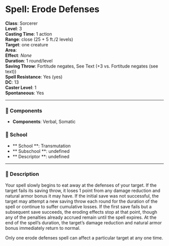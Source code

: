 
# Spell: Erode Defenses
**Class**: Sorcerer  
**Level**: 3  
**Casting Time**: 1 action  
**Range**: close (25 + 5 ft./2 levels)  
**Target**: one creature  
**Area**:   
**Effect**: _None_  
**Duration**: 1 round/level  
**Saving Throw**: Fortitude negates, See Text (+3 vs. Fortitude negates (see text))  
**Spell Resistance**: Yes (yes)  
**DC**: 13  
**Caster Level**: 1  
**Spontaneous**: Yes

---

### 🔮 Components
- **Components**: Verbal, Somatic

### 🏫 School
- ** School **: Transmutation
- ** Subschool **: undefined
- ** Descriptor **: undefined
---

### 📜 Description
Your spell slowly begins to eat away at the defenses of your target. If the target fails its saving throw, it loses 1 point from any damage reduction and natural armor bonus it may have. If the initial save was not successful, the target may attempt a new saving throw each round for the duration of the spell or continue to suffer cumulative losses. If the first save fails but a subsequent save succeeds, the eroding effects stop at that point, though any of the penalties already accrued remain until the spell expires. At the end of the spell’s duration, the target’s damage reduction and natural armor bonus immediately return to normal.

Only one erode defenses spell can affect a particular target at any one time.
